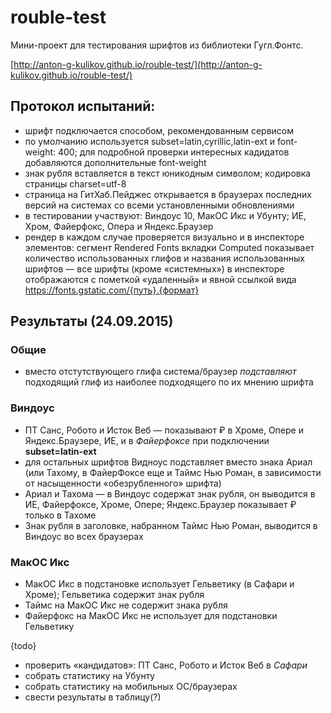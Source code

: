 # rouble-test
Мини-проект для тестирования шрифтов из библиотеки Гугл.Фонтс.

[http://anton-g-kulikov.github.io/rouble-test/](http://anton-g-kulikov.github.io/rouble-test/)

## Протокол испытаний:
- шрифт подключается способом, рекомендованным сервисом
- по умолчанию используется subset=latin,cyrillic,latin-ext и font-weight: 400; для подробной проверки интересных кадидатов добавляются дополнительные font-weight
- знак рубля вставляется в текст юникодным символом; кодировка страницы charset=utf-8
- страница на ГитХаб.Пейджес открывается в браузерах последних версий на системах со всеми установленными обновлениями
- в тестировании участвуют: Виндоус 10, МакОС Икс и Убунту; ИЕ, Хром, Файерфокс, Опера и Яндекс.Браузер
- рендер в каждом случае проверяется визуально и в инспекторе элементов: сегмент Rendered Fonts вкладки Computed показывает количество использованных глифов и названия использованных шрифтов
— все шрифты (кроме «системных») в инспекторе отображаются с пометкой «удаленный» и явной ссылкой вида https://fonts.gstatic.com/{путь}.{формат}


## Результаты (24.09.2015)
### Общие
- вместо отстутствующего глифа система/браузер _подставляют_ подходящий глиф из наиболее подходящего по их мнению шрифта

### Виндоус
- ПТ Санс, Робото и Исток Веб — показывают ₽ в Хроме, Опере и Яндекс.Браузере, ИЕ, и в _Файерфоксе_ при подключении __subset=latin-ext__
- для остальных шрифтов Видноус подставляет вместо знака Ариал (или Тахому, в ФайерФоксе еще и Таймс Нью Роман, в зависимости от насыщенности «обезрубленного» шрифта)
- Ариал и Тахома — в Виндоус содержат знак рубля, он выводится в ИЕ, Файерфоксе, Хроме, Опере; Яндекс.Браузер показывает ₽ только в Тахоме
- Знак рубля в заголовке, набранном Таймс Нью Роман, выводится в Виндоус во всех браузерах

### МакОС Икс
- МакОС Икс в подстановке использует Гельветику (в Сафари и Хроме); Гельветика содержит знак рубля
- Таймс на МакОС Икс не содержит знака рубля
- Файерфокс на МакОС Икс не использует для подстановки Гельветику

{todo}
- проверить «кандидатов»: ПТ Санс, Робото и Исток Веб в _Сафари_
- собрать статистику на Убунту
- собрать статистику на мобильных ОС/браузерах
- свести результаты в таблицу(?)